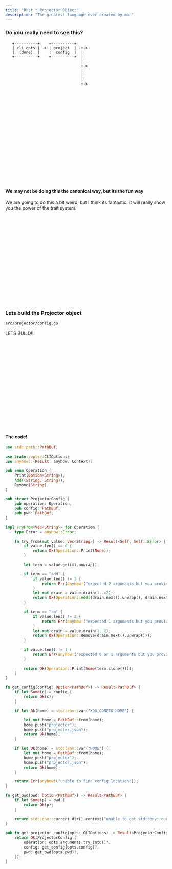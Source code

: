 ```yaml
---
title: "Rust : Projector Object"
description: "The greatest language ever created by man"
---
```



### Do you really need to see this?

```
   +----------+    +----------+
   | cli opts | -> | project  | -+->
   |  (done)  |    |  config  |  |
   +----------+    +----------+  |
                                 |
                                 +->
                                 |
                                 |
                                 |
                                 +->


```

<br />
<br />
<br />
<br />
<br />
<br />
<br />
<br />
<br />
<br />
<br />
<br />
<br />
<br />
<br />
<br />

#### We may not be doing this the canonical way, but its the fun way
We are going to do this a bit weird, but I think its fantastic.  It will really
show you the power of the trait system.

<br />
<br />
<br />
<br />
<br />
<br />
<br />
<br />
<br />
<br />
<br />
<br />
<br />
<br />
<br />
<br />

### Lets build the Projector object

```bash
src/projector/config.go
```

LETS BUILD!!!

<br />
<br />
<br />
<br />
<br />
<br />
<br />
<br />
<br />
<br />
<br />
<br />
<br />
<br />
<br />
<br />

#### The code!

```rust
use std::path::PathBuf;

use crate::opts::CLIOptions;
use anyhow::{Result, anyhow, Context};

pub enum Operation {
    Print(Option<String>),
    Add((String, String)),
    Remove(String),
}

pub struct ProjectorConfig {
    pub operation: Operation,
    pub config: PathBuf,
    pub pwd: PathBuf,
}

impl TryFrom<Vec<String>> for Operation {
    type Error = anyhow::Error;

    fn try_from(mut value: Vec<String>) -> Result<Self, Self::Error> {
        if value.len() == 0 {
            return Ok(Operation::Print(None));
        }

        let term = value.get(0).unwrap();

        if term == "add" {
            if value.len() != 3 {
                return Err(anyhow!("expected 2 arguments but you provided {}", value.len() - 1));
            }
            let mut drain = value.drain(1..=2);
            return Ok(Operation::Add((drain.next().unwrap(), drain.next().unwrap())));
        }

        if term == "rm" {
            if value.len() != 2 {
                return Err(anyhow!("expected 1 arguments but you provided {}", value.len() - 1));
            }
            let mut drain = value.drain(1..2);
            return Ok(Operation::Remove(drain.next().unwrap()));
        }

        if value.len() != 1 {
            return Err(anyhow!("expected 0 or 1 arguments but you provided {}", value.len()));
        }

        return Ok(Operation::Print(Some(term.clone())));
    }
}

fn get_config(config: Option<PathBuf>) -> Result<PathBuf> {
    if let Some(c) = config {
        return Ok(c);
    }

    if let Ok(home) = std::env::var("XDG_CONFIG_HOME") {

        let mut home = PathBuf::from(home);
        home.push("projector");
        home.push("projector.json");
        return Ok(home);
    }

    if let Ok(home) = std::env::var("HOME") {
        let mut home = PathBuf::from(home);
        home.push("projector");
        home.push("projector.json");
        return Ok(home);
    }

    return Err(anyhow!("unable to find config location"));
}

fn get_pwd(pwd: Option<PathBuf>) -> Result<PathBuf> {
    if let Some(p) = pwd {
        return Ok(p);
    }

    return std::env::current_dir().context("unable to get std::env::current_dir");
}

pub fn get_projector_config(opts: CLIOptions) -> Result<ProjectorConfig> {
    return Ok(ProjectorConfig {
        operation: opts.arguments.try_into()?,
        config: get_config(opts.config)?,
        pwd: get_pwd(opts.pwd)?,
    });
}
```

<br />
<br />
<br />
<br />
<br />
<br />
<br />
<br />
<br />
<br />
<br />
<br />
<br />
<br />
<br />
<br />

